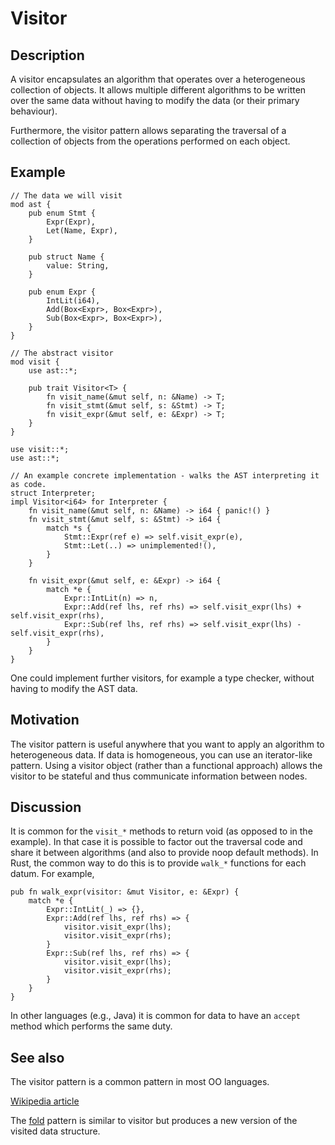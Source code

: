 # Visitor

## Description

A visitor encapsulates an algorithm that operates over a heterogeneous
collection of objects. It allows multiple different algorithms to be written
over the same data without having to modify the data (or their primary
behaviour).

Furthermore, the visitor pattern allows separating the traversal of
a collection of objects from the operations performed on each object.

## Example

```rust,ignore
// The data we will visit
mod ast {
    pub enum Stmt {
        Expr(Expr),
        Let(Name, Expr),
    }

    pub struct Name {
        value: String,
    }

    pub enum Expr {
        IntLit(i64),
        Add(Box<Expr>, Box<Expr>),
        Sub(Box<Expr>, Box<Expr>),
    }
}

// The abstract visitor
mod visit {
    use ast::*;

    pub trait Visitor<T> {
        fn visit_name(&mut self, n: &Name) -> T;
        fn visit_stmt(&mut self, s: &Stmt) -> T;
        fn visit_expr(&mut self, e: &Expr) -> T;
    }
}

use visit::*;
use ast::*;

// An example concrete implementation - walks the AST interpreting it as code.
struct Interpreter;
impl Visitor<i64> for Interpreter {
    fn visit_name(&mut self, n: &Name) -> i64 { panic!() }
    fn visit_stmt(&mut self, s: &Stmt) -> i64 {
        match *s {
            Stmt::Expr(ref e) => self.visit_expr(e),
            Stmt::Let(..) => unimplemented!(),
        }
    }

    fn visit_expr(&mut self, e: &Expr) -> i64 {
        match *e {
            Expr::IntLit(n) => n,
            Expr::Add(ref lhs, ref rhs) => self.visit_expr(lhs) + self.visit_expr(rhs),
            Expr::Sub(ref lhs, ref rhs) => self.visit_expr(lhs) - self.visit_expr(rhs),
        }
    }
}
```

One could implement further visitors, for example a type checker, without having
to modify the AST data.

## Motivation

The visitor pattern is useful anywhere that you want to apply an algorithm to
heterogeneous data. If data is homogeneous, you can use an iterator-like pattern.
Using a visitor object (rather than a functional approach) allows the visitor to
be stateful and thus communicate information between nodes.

## Discussion

It is common for the `visit_*` methods to return void (as opposed to in the
example). In that case it is possible to factor out the traversal code and share
it between algorithms (and also to provide noop default methods). In Rust, the
common way to do this is to provide `walk_*` functions for each datum. For
example,

```rust,ignore
pub fn walk_expr(visitor: &mut Visitor, e: &Expr) {
    match *e {
        Expr::IntLit(_) => {},
        Expr::Add(ref lhs, ref rhs) => {
            visitor.visit_expr(lhs);
            visitor.visit_expr(rhs);
        }
        Expr::Sub(ref lhs, ref rhs) => {
            visitor.visit_expr(lhs);
            visitor.visit_expr(rhs);
        }
    }
}
```

In other languages (e.g., Java) it is common for data to have an `accept` method
which performs the same duty.

## See also

The visitor pattern is a common pattern in most OO languages.

[Wikipedia article](https://en.wikipedia.org/wiki/Visitor_pattern)

The [fold](fold.md) pattern is similar to visitor but produces a new version of
the visited data structure.

